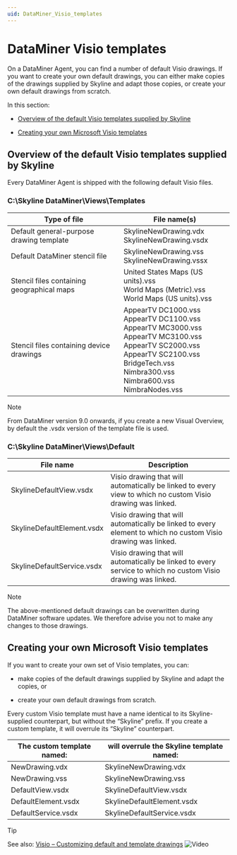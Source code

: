 ```yaml
---
uid: DataMiner_Visio_templates
---
```


# DataMiner Visio templates

On a DataMiner Agent, you can find a number of default Visio drawings. If you want to create your own default drawings, you can either make copies of the drawings supplied by Skyline and adapt those copies, or create your own default drawings from scratch.

In this section:

- [Overview of the default Visio templates supplied by Skyline](#overview-of-the-default-visio-templates-supplied-by-skyline)

- [Creating your own Microsoft Visio templates](#creating-your-own-microsoft-visio-templates)

## Overview of the default Visio templates supplied by Skyline

Every DataMiner Agent is shipped with the following default Visio files.

### C:\\Skyline DataMiner\\Views\\Templates

| Type of file                               | File name(s)                                                                                                                                                                                                           |
|--------------------------------------------|------------------------------------------------------------------------------------------------------------------------------------------------------------------------------------------------------------------------|
| Default general-purpose drawing template   | SkylineNewDrawing.vdx<br> SkylineNewDrawing.vsdx                                                                                                                                                                       |
| Default DataMiner stencil file             | SkylineNewDrawing.vss<br> SkylineNewDrawing.vssx                                                                                                                                                                       |
| Stencil files containing geographical maps | United States Maps (US units).vss<br> World Maps (Metric).vss<br> World Maps (US units).vss                                                                                                                            |
| Stencil files containing device drawings   | AppearTV DC1000.vss<br> AppearTV DC1100.vss<br> AppearTV MC3000.vss<br> AppearTV MC3100.vss<br> AppearTV SC2000.vss<br> AppearTV SC2100.vss<br> BridgeTech.vss<br> Nimbra300.vss<br> Nimbra600.vss<br> NimbraNodes.vss |

> [!NOTE]
> From DataMiner version 9.0 onwards, if you create a new Visual Overview, by default the .vsdx version of the template file is used.

### C:\\Skyline DataMiner\\Views\\Default

| File name                  | Description                                                                                                   |
|----------------------------|---------------------------------------------------------------------------------------------------------------|
| SkylineDefaultView.vsdx    | Visio drawing that will automatically be linked to every view to which no custom Visio drawing was linked.    |
| SkylineDefaultElement.vsdx | Visio drawing that will automatically be linked to every element to which no custom Visio drawing was linked. |
| SkylineDefaultService.vsdx | Visio drawing that will automatically be linked to every service to which no custom Visio drawing was linked. |

> [!NOTE]
> The above-mentioned default drawings can be overwritten during DataMiner software updates. We therefore advise you not to make any changes to those drawings.

## Creating your own Microsoft Visio templates

If you want to create your own set of Visio templates, you can:

- make copies of the default drawings supplied by Skyline and adapt the copies, or

- create your own default drawings from scratch.

Every custom Visio template must have a name identical to its Skyline-supplied counterpart, but without the “Skyline” prefix. If you create a custom template, it will overrule its “Skyline” counterpart.

| The custom template named: | will overrule the Skyline template named: |
|----------------------------|-------------------------------------------|
| NewDrawing.vdx             | SkylineNewDrawing.vdx                     |
| NewDrawing.vss             | SkylineNewDrawing.vss                     |
| DefaultView.vsdx           | SkylineDefaultView.vsdx                   |
| DefaultElement.vsdx        | SkylineDefaultElement.vsdx                |
| DefaultService.vsdx        | SkylineDefaultService.vsdx                |

> [!TIP]
> See also:
> [Visio – Customizing default and template drawings](https://community.dataminer.services/video/visio-customizing-default-and-template-drawings/) ![Video](~/user-guide/images/video_Duo.png)
